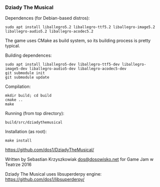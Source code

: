 ### Dziady The Musical

Dependences (for Debian-based distros):

	sudo apt install liballegro5.2 liballegro-ttf5.2 liballegro-image5.2 liballegro-audio5.2 liballegro-acodec5.2

The game uses CMake as build system, so its building process is pretty typical.

Building dependences:

	sudo apt install liballegro5-dev liballegro-ttf5-dev liballegro-image5-dev liballegro-audio5-dev liballegro-acodec5-dev
	git submodule init
	git submodule update

Compilation:

	mkdir build; cd build
	cmake ..
	make

Running (from top directory):

	build/src/dziadythemusical

Installation (as root):

	make install

https://github.com/dos1/DziadyTheMusical/

Written by Sebastian Krzyszkowiak <dos@dosowisko.net> for Game Jam w Teatrze 2016

Dziady The Musical uses libsuperderpy engine: https://github.com/dos1/libsuperderpy/
